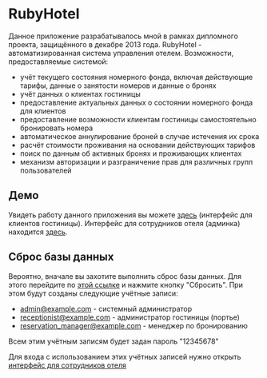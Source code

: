 # RubyHotel

Данное приложение разрабатывалось мной в рамках дипломного проекта, защищённого в декабре 2013 года.
RubyHotel - автоматизированная система управления отелем.
Возможности, предоставляемые системой:

* учёт текущего состояния номерного фонда, включая действующие тарифы, данные о занятости номеров и данные о бронях
* учёт данных о клиентах гостиницы
* предоставление актуальных данных о состоянии номерного фонда для клиентов
* предоставление возможности клиентам гостиницы самостоятельно бронировать номера
* автоматическое аннулирование броней в случае истечения их срока
* расчёт стоимости проживания на основании действующих тарифов
* поиск по данным об активных бронях и проживающих клиентах  
* механизм авторизации и разграничение прав для различных групп пользователей

## Демо

Увидеть работу данного приложения вы можете [здесь](http://ruby-hotel.herokuapp.com/) (интерфейс для клиентов гостиницы). Интерфейс для сотрудников отеля (админка) находится [здесь](http://ruby-hotel.herokuapp.com/admin).

## Сброс базы данных

Вероятно, вначале вы захотите выполнить сброс базы данных. Для этого перейдите по [этой ссылке](http://ruby-hotel.herokuapp.com/dbreset) и нажмите кнопку "Сбросить". При этом будут созданы следующие учётные записи: 

* admin@example.com - системный администратор
* receptionist@example.com - администратор гостиницы (портье)
* reservation_manager@example.com - менеджер по бронированию

Всем этим учётным записям будет задан пароль "12345678"

Для входа с использованием этих учётных записей нужно открыть [интерфейс для сотрудников отеля](http://ruby-hotel.herokuapp.com/)
